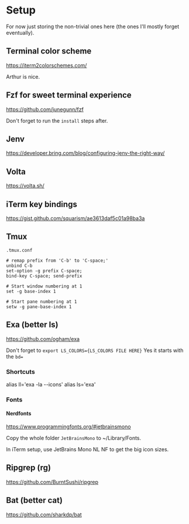 # Setup

For now just storing the non-trivial ones here (the ones I'll mostly forget eventually).

## Terminal color scheme

https://iterm2colorschemes.com/

Arthur is nice.

## Fzf for sweet terminal experience

https://github.com/junegunn/fzf

Don't forget to run the `install` steps after.

## Jenv

https://developer.bring.com/blog/configuring-jenv-the-right-way/

## Volta

https://volta.sh/

## iTerm key bindings

https://gist.github.com/squarism/ae3613daf5c01a98ba3a

## Tmux

`.tmux.conf`

```
# remap prefix from 'C-b' to 'C-space;'
unbind C-b
set-option -g prefix C-space;
bind-key C-space; send-prefix

# Start window numbering at 1
set -g base-index 1

# Start pane numbering at 1
setw -g pane-base-index 1
```

## Exa (better ls)

https://github.com/ogham/exa

Don't forget to `export LS_COLORS={LS_COLORS FILE HERE}`
Yes it starts with the `bd=`

### Shortcuts

alias ll='exa -la --icons'
alias ls='exa'

### Fonts

#### Nerdfonts

https://www.programmingfonts.org/#jetbrainsmono

Copy the whole folder `JetBrainsMono` to ~/Library/Fonts.

In iTerm setup, use JetBrains Mono NL NF to get the big icon sizes.

## Ripgrep (rg)

https://github.com/BurntSushi/ripgrep

## Bat (better cat)

https://github.com/sharkdp/bat
